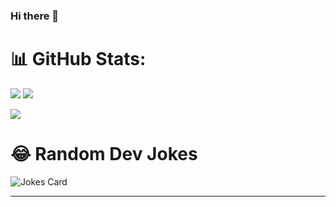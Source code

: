 ### Hi there 👋

<!--
**Onkar2102/Onkar2102** is a ✨ _special_ ✨ repository because its `README.md` (this file) appears on your GitHub profile.

Here are some ideas to get you started:

- 🔭 I’m currently working on ...
- 🌱 I’m currently learning ...
- 👯 I’m looking to collaborate on ...
- 🤔 I’m looking for help with ...
- 💬 Ask me about ...
- 📫 How to reach me: ...
- 😄 Pronouns: ...
- ⚡ Fun fact: ...
-->
# 📊 GitHub Stats:
<div class="image-container">

![](https://github-readme-stats.vercel.app/api/top-langs/?username=Saitarun994&theme=dark&hide_border=false&include_all_commits=true&count_private=true&layout=compact)
![](https://github-readme-stats.vercel.app/api?username=Saitarun994&show_icons=true&hide=contribs,prs&cache_seconds=86400&theme=gotham)

</div>

![](https://github-profile-trophy.vercel.app/?username=Saitarun994&theme=radical&no-frame=false&no-bg=true&margin-w=4)


# 😂 Random Dev Jokes

![Jokes Card](https://readme-jokes.vercel.app/api)

---
